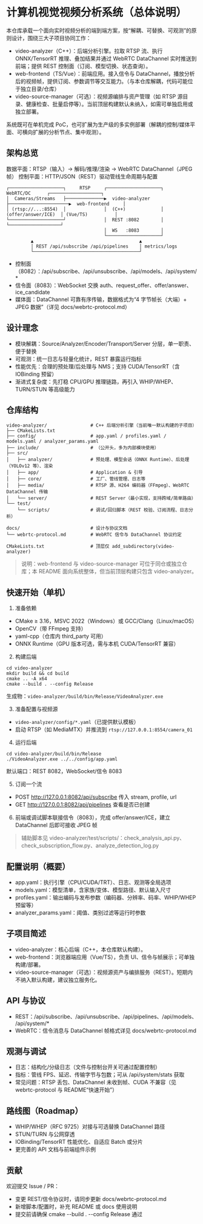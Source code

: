 # 计算机视觉视频分析系统（总体说明）

本仓库承载一个面向实时视频分析的端到端方案，按“解耦、可替换、可观测”的原则设计，围绕三大子项目协同工作：

- video-analyzer（C++）：后端分析引擎。拉取 RTSP 流、执行 ONNX/TensorRT 推理、叠加结果并通过 WebRTC DataChannel 实时推送到前端；提供 REST 控制面（订阅、模型切换、状态查询）。
- web-frontend（TS/Vue）：前端应用。接入信令与 DataChannel，播放分析后的视频帧，提供订阅、参数调节等交互能力。（与本仓库解耦，代码可能位于独立目录/仓库）
- video-source-manager（可选）：视频源编排与资产管理（如 RTSP 源目录、健康检查、批量启停等）。当前顶层构建默认未纳入，如需可单独启用或独立部署。

系统既可在单机完成 PoC，也可扩展为生产级的多实例部署（解耦的控制/媒体平面、可横向扩展的分析节点、集中观测）。

## 架构总览

数据平面：RTSP（输入）→ 解码/推理/渲染 → WebRTC DataChannel（JPEG 帧）
控制平面：HTTP/JSON（REST）驱动管线生命周期与配置

```
┌────────────────────┐     RTSP     ┌────────────────────┐      WebRTC/DC      ┌───────────────────┐
│  Cameras/Streams   ├──────────────▶  video-analyzer    ├──────────────────────▶  web-frontend     │
│ (rtsp://...:8554)  │              │  (C++)             │  (offer/answer/ICE)  │ (Vue/TS)          │
└────────────────────┘              │  REST :8082        │                      └───────────────────┘
                                    │  WS   :8083        │
                                    └────────────────────┘
         ▲                                       ▲
         │ REST /api/subscribe /api/pipelines    │ metrics/logs
         └───────────────────────────────────────┘
```

- 控制面（8082）：/api/subscribe、/api/unsubscribe、/api/models、/api/system/*
- 信令面（8083）：WebSocket 交换 auth、request_offer、offer/answer、ice_candidate
- 媒体面：DataChannel 可靠有序传输，数据格式为“4 字节帧长（大端）+ JPEG 数据”（详见 docs/webrtc-protocol.md）

## 设计理念
- 模块解耦：Source/Analyzer/Encoder/Transport/Server 分层，单一职责、便于替换
- 可观测：统一日志与轻量化统计，REST 暴露运行指标
- 性能优先：合理的预处理/后处理与 NMS；支持 CUDA/TensorRT（含 IOBinding 预留）
- 渐进式复杂度：先打稳 CPU/GPU 推理链路，再引入 WHIP/WHEP、TURN/STUN 等高级能力

## 仓库结构
```
video-analyzer/                # C++ 后端分析引擎（当前唯一默认构建的子项目）
├── CMakeLists.txt
├── config/                    # app.yaml / profiles.yaml / models.yaml / analyzer_params.yaml
├── include/                   # （公开头，多为内部模块使用）
├── src/
│   ├── analyzer/              # 预处理、模型会话（ONNX Runtime）、后处理（YOLOv12 等）、渲染
│   ├── app/                   # Application & 引导
│   ├── core/                  # 工厂、管线管理、日志等
│   ├── media/                 # RTSP 源、H264 编码器（FFmpeg）、WebRTC DataChannel 传输
│   └── server/                # REST Server（最小实现，支持跨域/简单路由）
└── test/
    └── scripts/               # 调试/回归脚本（REST 校验、订阅流程、日志分析）

docs/                          # 设计与协议文档
└── webrtc-protocol.md         # WebRTC 信令与 DataChannel 协议约定

CMakeLists.txt                 # 顶层仅 add_subdirectory(video-analyzer)
```

> 说明：web-frontend 与 video-source-manager 可位于同仓或独立仓库；本 README 面向系统整体，但当前顶层构建只包含 video-analyzer。

## 快速开始（单机）
1) 准备依赖
- CMake ≥ 3.16，MSVC 2022（Windows）或 GCC/Clang（Linux/macOS）
- OpenCV（带 FFmpeg 支持）
- yaml-cpp（仓库内 third_party 可用）
- ONNX Runtime（GPU 版本可选，需与本机 CUDA/TensorRT 兼容）

2) 构建后端
```
cd video-analyzer
mkdir build && cd build
cmake .. -A x64
cmake --build . --config Release
```
生成物：`video-analyzer/build/bin/Release/VideoAnalyzer.exe`

3) 准备配置与视频源
- `video-analyzer/config/*.yaml`（已提供默认模板）
- 启动 RTSP（如 MediaMTX）并推流到 `rtsp://127.0.0.1:8554/camera_01`

4) 运行后端
```
cd video-analyzer/build/bin/Release
./VideoAnalyzer.exe ../../config/app.yaml
```
默认端口：REST 8082，WebSocket/信令 8083

5) 订阅一个流
- POST http://127.0.0.1:8082/api/subscribe 传入 stream, profile, url
- GET  http://127.0.0.1:8082/api/pipelines 查看是否已创建

6) 前端或调试脚本联接信令（8083），完成 offer/answer/ICE，建立 DataChannel 后即可接收 JPEG 帧

> 辅助脚本见 video-analyzer/test/scripts/：check_analysis_api.py、check_subscription_flow.py、analyze_detection_log.py

## 配置说明（概要）
- app.yaml：执行引擎（CPU/CUDA/TRT）、日志、观测等全局选项
- models.yaml：模型清单，含家族/变体、模型路径、默认输入尺寸
- profiles.yaml：输出编码与发布参数（编码器、分辨率、码率、WHIP/WHEP 预留等）
- analyzer_params.yaml：阈值、类别过滤等运行时参数

## 子项目简述
- video-analyzer：核心后端（C++，本仓库默认构建）。
- web-frontend：浏览器端应用（Vue/TS），负责 UI、信令与帧展示；可单独构建/部署。
- video-source-manager（可选）：视频源资产与编排服务（REST）。短期内不纳入默认构建，建议独立服务化。

## API 与协议
- REST：/api/subscribe、/api/unsubscribe、/api/pipelines、/api/models、/api/system/*
- WebRTC：信令消息与 DataChannel 帧格式详见 docs/webrtc-protocol.md

## 观测与调试
- 日志：结构化/分级日志（文件与控制台开关可通过配置控制）
- 指标：管线 FPS、延迟、传输字节与包数；可从 /api/system/stats 获取
- 常见问题：RTSP 丢包、DataChannel 未收到帧、CUDA 不兼容（见 webrtc-protocol 与 README“快速开始”）

## 路线图（Roadmap）
- WHIP/WHEP（RFC 9725）对接与可选替换 DataChannel 路径
- STUN/TURN 与公网穿透
- IOBinding/TensorRT 性能优化、自适应 Batch 或分片
- 更完善的 API 文档与前端组件示例

## 贡献
欢迎提交 Issue / PR：
- 变更 REST/信令协议时，请同步更新 docs/webrtc-protocol.md
- 新增脚本/配置时，补充 README 或 docs 使用说明
- 提交前请确保 cmake --build . --config Release 通过